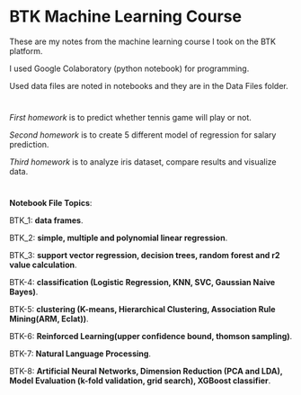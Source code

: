 # BTK Machine Learning Course

These are my notes from the machine learning course I took on the BTK platform.

I used Google Colaboratory (python notebook) for programming.

Used data files are noted in notebooks and they are in the Data Files folder.

#

*First homework* is to predict whether tennis game will play or not.

*Second homework* is to create 5 different model of regression for salary prediction.

*Third homework* is to analyze iris dataset, compare results and visualize data.

#

**Notebook File Topics**:

BTK_1: **data frames**.

BTK_2: **simple, multiple and polynomial linear regression**.

BTK_3: **support vector regression, decision trees, random forest and r2 value calculation**.

BTK-4: **classification (Logistic Regression, KNN, SVC, Gaussian Naive Bayes)**.

BTK-5: **clustering (K-means, Hierarchical Clustering, Association Rule Mining(ARM, Eclat))**.

BTK-6: **Reinforced Learning(upper confidence bound, thomson sampling)**.

BTK-7: **Natural Language Processing**.

BTK-8: **Artificial Neural Networks, Dimension Reduction (PCA and LDA), Model Evaluation (k-fold validation, grid search), XGBoost classifier**.
